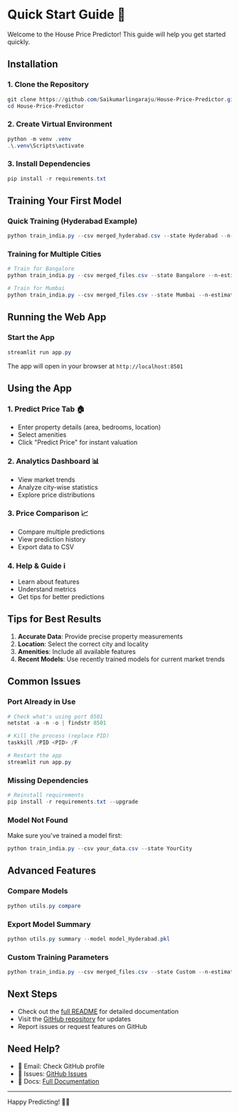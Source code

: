 # Quick Start Guide 🚀

Welcome to the House Price Predictor! This guide will help you get started quickly.

## Installation

### 1. Clone the Repository
```powershell
git clone https://github.com/Saikumarlingaraju/House-Price-Predictor.git
cd House-Price-Predictor
```

### 2. Create Virtual Environment
```powershell
python -m venv .venv
.\.venv\Scripts\activate
```

### 3. Install Dependencies
```powershell
pip install -r requirements.txt
```

## Training Your First Model

### Quick Training (Hyderabad Example)
```powershell
python train_india.py --csv merged_hyderabad.csv --state Hyderabad --n-estimators 100
```

### Training for Multiple Cities
```powershell
# Train for Bangalore
python train_india.py --csv merged_files.csv --state Bangalore --n-estimators 150

# Train for Mumbai
python train_india.py --csv merged_files.csv --state Mumbai --n-estimators 150
```

## Running the Web App

### Start the App
```powershell
streamlit run app.py
```

The app will open in your browser at `http://localhost:8501`

## Using the App

### 1. Predict Price Tab 🏠
- Enter property details (area, bedrooms, location)
- Select amenities
- Click "Predict Price" for instant valuation

### 2. Analytics Dashboard 📊
- View market trends
- Analyze city-wise statistics
- Explore price distributions

### 3. Price Comparison 📈
- Compare multiple predictions
- View prediction history
- Export data to CSV

### 4. Help & Guide ℹ️
- Learn about features
- Understand metrics
- Get tips for better predictions

## Tips for Best Results

1. **Accurate Data**: Provide precise property measurements
2. **Location**: Select the correct city and locality
3. **Amenities**: Include all available features
4. **Recent Models**: Use recently trained models for current market trends

## Common Issues

### Port Already in Use
```powershell
# Check what's using port 8501
netstat -a -n -o | findstr 8501

# Kill the process (replace PID)
taskkill /PID <PID> /F

# Restart the app
streamlit run app.py
```

### Missing Dependencies
```powershell
# Reinstall requirements
pip install -r requirements.txt --upgrade
```

### Model Not Found
Make sure you've trained a model first:
```powershell
python train_india.py --csv your_data.csv --state YourCity
```

## Advanced Features

### Compare Models
```powershell
python utils.py compare
```

### Export Model Summary
```powershell
python utils.py summary --model model_Hyderabad.pkl
```

### Custom Training Parameters
```powershell
python train_india.py --csv merged_files.csv --state Custom --n-estimators 200
```

## Next Steps

- Check out the [full README](README.md) for detailed documentation
- Visit the [GitHub repository](https://github.com/Saikumarlingaraju/House-Price-Predictor) for updates
- Report issues or request features on GitHub

## Need Help?

- 📧 Email: Check GitHub profile
- 💬 Issues: [GitHub Issues](https://github.com/Saikumarlingaraju/House-Price-Predictor/issues)
- 📖 Docs: [Full Documentation](README.md)

---

Happy Predicting! 🏡✨
